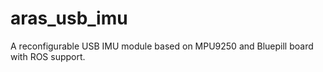 # aras_usb_imu
A reconfigurable USB IMU module based on MPU9250 and Bluepill board with ROS support.
